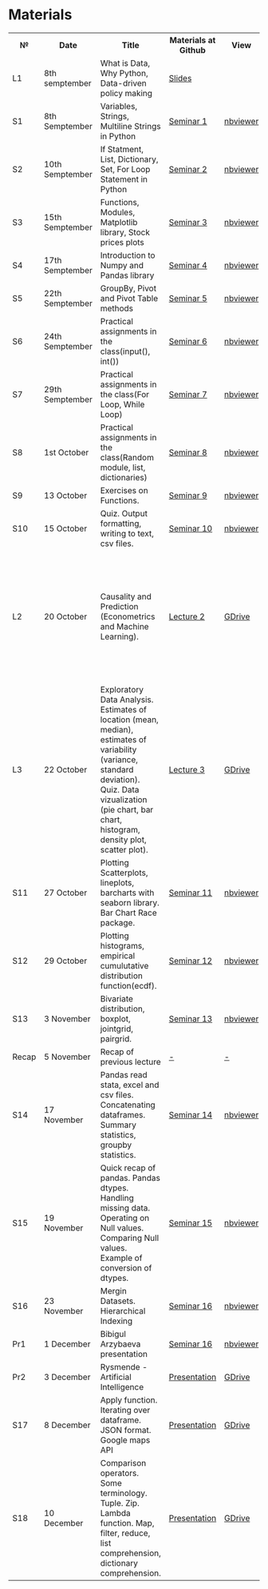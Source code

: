 # Materials


<table class="wikitable">
<tbody><tr>
	<th> № </th>
	<th> Date</th>
	<th> Title </th>
	<th> Materials at Github
	</th>
	<th>View</th>
	<th>Additional Materials</th>
</tr>
<tr>
	<td> L1 </td>
	<td> 8th semptember </td>
	<td> What is Data, Why Python, Data-driven policy making </td>
	<td> <a rel="nofollow" class="external text" href="https://github.com/IliasSuvanov/DataAnalyticsPython/blob/master/Lecture1/lecture%201.pptx">Slides</a>
	</td>
	<td></td>
	<td></td>
</tr>
<tr>
	<td> S1 </td>
	<td> 8th Semptember </td>
	<td> Variables, Strings, Multiline Strings in Python </td>
	<td> <a rel="nofollow" class="external text" href="https://github.com/IliasSuvanov/DataAnalyticsPython/blob/master/Lecture1/lecture%201.pptx">Seminar 1</a>
	</td>
	<td> <a rel="nofollow" class="external text" href="https://nbviewer.jupyter.org/github/IliasSuvanov/DataAnalyticsPython/blob/master/Seminar1-2/Seminar1-2.ipynb"> nbviewer</a>
	</td>
	<td></td>
</tr>
<tr>
	<td> S2 </td>
	<td> 10th Semptember </td>
	<td> If Statment, List, Dictionary, Set, For Loop Statement in Python  </td>
	<td> <a rel="nofollow" class="external text" href="https://github.com/IliasSuvanov/DataAnalyticsPython/blob/master/Seminar1-2/Seminar1-2.ipynb">Seminar 2</a>
	</td>
	<td><a rel="nofollow" class="external text" href="https://nbviewer.jupyter.org/github/IliasSuvanov/DataAnalyticsPython/blob/master/Seminar1-2/Seminar1-2.ipynb">nbviewer</a></td>
	<td></td>
</tr>
<tr>
	<td> S3 </td>
	<td> 15th Semptember </td>
	<td> Functions, Modules, Matplotlib library, Stock prices plots  </td>
	<td> <a rel="nofollow" class="external text" href="https://github.com/IliasSuvanov/DataAnalyticsPython/blob/master/Seminar3/Seminar3.ipynb">Seminar 3</a>
	</td>
	<td><a rel="nofollow" class="external text" href="https://nbviewer.jupyter.org/github/IliasSuvanov/DataAnalyticsPython/blob/master/Seminar3/Seminar3.ipynb">nbviewer</a></td>
	<td></td>
</tr>
<tr>
	<td> S4 </td>
	<td> 17th Semptember </td>
	<td> Introduction to Numpy and Pandas library </td>
	<td> <a rel="nofollow" class="external text" href="https://github.com/IliasSuvanov/DataAnalyticsPython/blob/master/Seminar4/Seminar4.ipynb">Seminar 4</a>
	</td>
	<td><a rel="nofollow" class="external text" href="https://nbviewer.jupyter.org/github/IliasSuvanov/DataAnalyticsPython/blob/master/Seminar4/Seminar4.ipynb">nbviewer</a></td>
	<td></td>
</tr>

<tr>
	<td> S5 </td>
	<td> 22th Semptember </td>
	<td> GroupBy, Pivot and Pivot Table methods</td>
	<td> <a rel="nofollow" class="external text" href="https://github.com/IliasSuvanov/DataAnalyticsPython/blob/master/Seminar5/Seminar5.ipynb">Seminar 5</a>
	</td>
	<td><a rel="nofollow" class="external text" href="https://nbviewer.jupyter.org/github/IliasSuvanov/DataAnalyticsPython/blob/master/Seminar5/Seminar5.ipynb">nbviewer</a></td>
	<td></td>
</tr>
<tr>
	<td> S6 </td>
	<td> 24th Semptember </td>
	<td> Practical assignments in the class(input(), int()) </td>
	<td> <a rel="nofollow" class="external text" href="https://github.com/IliasSuvanov/DataAnalyticsPython/blob/master/Seminar6/Seminar6.ipynb">Seminar 6</a>
	</td>
	<td><a rel="nofollow" class="external text" href="https://nbviewer.jupyter.org/github/IliasSuvanov/DataAnalyticsPython/blob/master/Seminar6/Seminar6.ipynb">nbviewer</a></td>
	<td></td>
</tr>
<tr>
	<td> S7 </td>
	<td> 29th Semptember </td>
	<td> Practical assignments in the class(For Loop, While Loop) </td>
	<td> <a rel="nofollow" class="external text" href="https://github.com/IliasSuvanov/DataAnalyticsPython/blob/master/Seminar7/Seminar7.ipynb">Seminar 7</a>
	</td>
	<td><a rel="nofollow" class="external text" href="https://nbviewer.jupyter.org/github/IliasSuvanov/DataAnalyticsPython/blob/master/Seminar7/Seminar7.ipynb">nbviewer</a></td>
	<td></td>
</tr>
<tr>
	<td> S8 </td>
	<td> 1st October </td>
	<td> Practical assignments in the class(Random module, list, dictionaries) </td>
	<td> <a rel="nofollow" class="external text" href="https://github.com/IliasSuvanov/DataAnalyticsPython/blob/master/Seminar8/Seminar8.ipynb">Seminar 8</a>
	</td>
	<td><a rel="nofollow" class="external text" href="https://nbviewer.jupyter.org/github/IliasSuvanov/DataAnalyticsPython/blob/master/Seminar8/Seminar8.ipynb">nbviewer</a></td>
	<td></td>
</tr>
<tr>
	<td> S9 </td>
	<td> 13 October </td>
	<td> Exercises on Functions.   </td>
	<td> <a rel="nofollow" class="external text" href="https://github.com/IliasSuvanov/DataAnalyticsPython/blob/master/Seminar9/Seminar9.ipynb">Seminar 9</a>
	</td>
	<td><a rel="nofollow" class="external text" href="https://nbviewer.jupyter.org/github/IliasSuvanov/DataAnalyticsPython/blob/master/Seminar9/Seminar9.ipynb">nbviewer</a></td>
	<td></td>
</tr>

<tr>
	<td> S10 </td>
	<td> 15 October </td>
	<td> Quiz. Output formatting, writing to text, csv files.</td>
	<td> <a rel="nofollow" class="external text" href="https://github.com/IliasSuvanov/DataAnalyticsPython/blob/master/Seminar10/Seminar10.ipynb">Seminar 10</a>
	</td>
	<td><a rel="nofollow" class="external text" href="https://nbviewer.jupyter.org/github/IliasSuvanov/DataAnalyticsPython/blob/master/Seminar10/Seminar10.ipynb">nbviewer</a></td>
	<td></td>
</tr>

<tr>
	<td> L2 </td>
	<td> 20 October </td>
	<td> Causality and Prediction (Econometrics and Machine Learning).</td>
	<td> <a rel="nofollow" class="external text" href="https://github.com/IliasSuvanov/DataAnalyticsPython/blob/master/Lecture2/Lecture2.pdf">Lecture 2</a>
	</td>
	<td><a rel="nofollow" class="external text" href="https://drive.google.com/file/d/1cv-rRTcFY6sYl8vj-WvNAbpNLIV7lV4b/view?usp=sharing">GDrive</a></td>
	<td><a rel="nofollow" class="external text" href="https://www.youtube.com/watch?v=xl3yQBhI6vY">Machine Learning and Prediction in Economics and Finance</a>
	<a rel="nofollow" class="external text" href="https://www.youtube.com/watch?v=SJ6_AaD9Udo">Machine Learning and HR</a>
	<a rel="nofollow" class="external text" href="https://www.youtube.com/watch?v=Uxqw2Pgm7s8">Randomized Controlled Trial</a>
	</td>

</tr>

<tr>
	<td> L3 </td>
	<td> 22 October </td>
	<td> Exploratory Data Analysis. Estimates of location (mean, median), estimates of variability (variance, standard deviation). Quiz. Data vizualization (pie chart, bar chart, histogram, density plot, scatter plot). </td>
	<td> <a rel="nofollow" class="external text" href="https://github.com/IliasSuvanov/DataAnalyticsPython/blob/master/Lecture3/Lecture3.pdf">Lecture 3</a>
	</td>
	<td><a rel="nofollow" class="external text" href="https://drive.google.com/file/d/1ZXBKEufSlDGorpfhnEHEbOz0jZPgiJrn/view?usp=sharing">GDrive</a></td>
	<td><a rel="nofollow" class="external text" href="https://www.statisticshowto.com/misleading-graphs/">Misleading graphs</a></td>

</tr>

<tr>
	<td> S11 </td>
	<td> 27 October </td>
	<td> Plotting Scatterplots, lineplots, barcharts with seaborn library. Bar Chart Race package.</td>
	<td> <a rel="nofollow" class="external text" href="https://github.com/IliasSuvanov/DataAnalyticsPython/blob/master/Seminar11/Seminar11.ipynb">Seminar 11</a>
	</td>
	<td><a rel="nofollow" class="external text" href="https://nbviewer.jupyter.org/github/IliasSuvanov/DataAnalyticsPython/blob/master/Seminar11/Seminar11.ipynb">nbviewer</a></td>
	<td></td>
</tr>

<tr>
	<td> S12 </td>
	<td> 29 October </td>
	<td> Plotting histograms, empirical cumulutative distribution function(ecdf).</td>
	<td> <a rel="nofollow" class="external text" href="https://github.com/IliasSuvanov/DataAnalyticsPython/blob/master/Seminar12/Seminar12.ipynb">Seminar 12</a>
	</td>
	<td><a rel="nofollow" class="external text" href="https://nbviewer.jupyter.org/github/IliasSuvanov/DataAnalyticsPython/blob/master/Seminar12/Seminar12.ipynb">nbviewer</a></td>
	<td></td>
</tr>

<tr>
	<td> S13 </td>
	<td> 3 November </td>
	<td> Bivariate distribution, boxplot, jointgrid, pairgrid.</td>
	<td> <a rel="nofollow" class="external text" href="https://github.com/IliasSuvanov/DataAnalyticsPython/blob/master/Seminar13/Seminar13.ipynb">Seminar 13</a>
	</td>
	<td><a rel="nofollow" class="external text" href="https://nbviewer.jupyter.org/github/IliasSuvanov/DataAnalyticsPython/blob/master/Seminar13/Seminar13.ipynb">nbviewer</a></td>
	<td></td>
</tr>

<tr>
	<td> Recap </td>
	<td> 5 November </td>
	<td> Recap of previous lecture</td>
	<td> <a rel="nofollow" class="external text" href=""> - </a>
	</td>
	<td><a rel="nofollow" class="external text" href=""> - </a></td>
	<td></td>
</tr>

<tr>
	<td> S14 </td>
	<td> 17 November </td>
	<td> Pandas read stata, excel and csv files. Concatenating dataframes. Summary statistics, groupby statistics.</td>
	<td> <a rel="nofollow" class="external text" href="https://github.com/IliasSuvanov/DataAnalyticsPython/blob/master/Seminar14/Seminar14.ipynb">Seminar 14</a>
	</td>
	<td><a rel="nofollow" class="external text" href="https://nbviewer.jupyter.org/github/IliasSuvanov/DataAnalyticsPython/blob/master/Seminar14/Seminar14.ipynb">nbviewer</a></td>
	<td></td>
</tr>

<tr>
	<td> S15 </td>
	<td> 19 November </td>
	<td> Quick recap of pandas. Pandas dtypes. Handling missing data. Operating on Null values. Comparing Null values. Example of conversion of dtypes.</td>
	<td> <a rel="nofollow" class="external text" href="https://github.com/IliasSuvanov/DataAnalyticsPython/blob/master/Seminar15/Seminar15.ipynb">Seminar 15</a>
	</td>
	<td><a rel="nofollow" class="external text" href="https://nbviewer.jupyter.org/github/IliasSuvanov/DataAnalyticsPython/blob/master/Seminar15/Seminar15.ipynb">nbviewer</a></td>
	<td></td>
</tr>

<tr>
	<td> S16 </td>
	<td> 23 November </td>
	<td>Mergin Datasets. Hierarchical Indexing</td>
	<td> <a rel="nofollow" class="external text" href="https://github.com/IliasSuvanov/DataAnalyticsPython/blob/master/Seminar16/Seminar16.ipynb">Seminar 16</a>
	</td>
	<td><a rel="nofollow" class="external text" href="https://nbviewer.jupyter.org/github/IliasSuvanov/DataAnalyticsPython/blob/master/Seminar16/Seminar16.ipynb">nbviewer</a></td>
	<td></td>
</tr>

<tr>
	<td> Pr1 </td>
	<td> 1 December </td>
	<td>Bibigul Arzybaeva presentation</td>
	<td> <a rel="nofollow" class="external text" href="https://github.com/IliasSuvanov/DataAnalyticsPython/blob/master/Presentation/Bibigul_Arzybaeva.ipynb">Seminar 16</a>
	</td>
	<td><a rel="nofollow" class="external text" href="https://nbviewer.jupyter.org/github/IliasSuvanov/DataAnalyticsPython/blob/master/Presentation/Bibigul_Arzybaeva.ipynb">nbviewer</a></td>
	<td></td>
</tr>

<tr>
	<td> Pr2 </td>
	<td> 3 December </td>
	<td>Rysmende - Artificial Intelligence</td>
	<td> <a rel="nofollow" class="external text" href="">Presentation</a>
	</td>
	<td><a rel="nofollow" class="external text" href="https://drive.google.com/file/d/1TMThBm32o5dcczflYsVDAeFOcOzYX7tn/view?usp=sharing">GDrive</a></td>
	<td></td>
</tr>

<tr>
	<td> S17 </td>
	<td> 8 December </td>
	<td> Apply function. Iterating over dataframe. JSON format. Google maps API</td>
	<td> <a rel="nofollow" class="external text" href="https://github.com/IliasSuvanov/DataAnalyticsPython/blob/master/Seminar17/Seminar17.ipynb">Presentation</a>
	</td>
	<td><a rel="nofollow" class="external text" href="https://nbviewer.jupyter.org/github/IliasSuvanov/DataAnalyticsPython/blob/master/Seminar17/Seminar17.ipynb">GDrive</a></td>
	<td></td>
</tr>

<tr>
	<td> S18 </td>
	<td> 10 December </td>
	<td> Comparison operators. Some terminology. Tuple. Zip. Lambda function. Map, filter, reduce,	list comprehension,	dictionary comprehension.</td>
	<td> <a rel="nofollow" class="external text" href="https://github.com/IliasSuvanov/DataAnalyticsPython/blob/master/Seminar_ls/Seminar_ls.ipynb">Presentation</a>
	</td>
	<td><a rel="nofollow" class="external text" href="https://nbviewer.jupyter.org/github/IliasSuvanov/DataAnalyticsPython/blob/master/Seminar_ls/Seminar_ls.ipynb">GDrive</a></td>
	<td></td>
</tr>







</tbody></table>